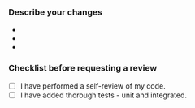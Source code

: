 ### Describe your changes
- 
- 
- 

### Checklist before requesting a review
- [ ] I have performed a self-review of my code.
- [ ] I have added thorough tests - unit and integrated.
